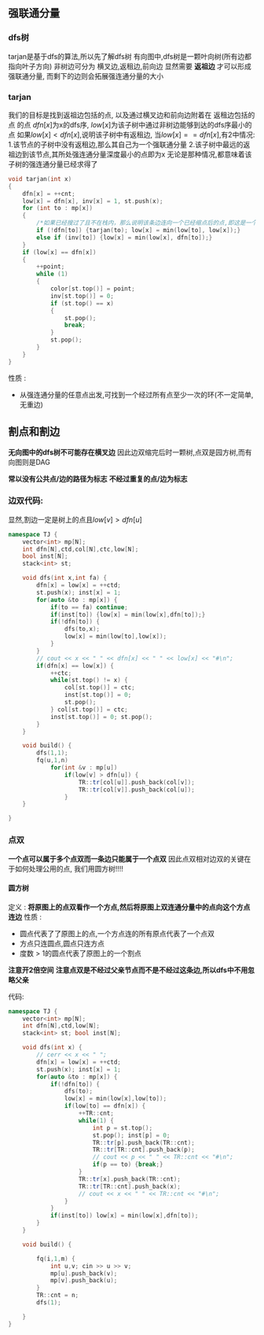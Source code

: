 ## 强联通分量
### dfs树
tarjan是基于dfs的算法,所以先了解dfs树
有向图中,dfs树是一颗叶向树(所有边都指向叶子方向)
非树边可分为 横叉边,返租边,前向边
显然需要 **返祖边** 才可以形成强联通分量,
而剩下的边则会拓展强连通分量的大小
### tarjan
我们的目标是找到返祖边包括的点,
以及通过横叉边和前向边附着在 返租边包括的点 的点
$dfn[x]$为x的dfs序,
$low[x]$为该子树中通过非树边能够到达的dfs序最小的点
如果$low[x] < dfn[x]$,说明该子树中有返租边,
当$low[x] == dfn[x]$,有2中情况:
1.该节点的子树中没有返租边,那么其自己为一个强联通分量
2.该子树中最远的返祖边到该节点,其所处强连通分量深度最小的点即为x
无论是那种情况,都意味着该子树的强连通分量已经求得了
```cpp
void tarjan(int x)
{
    dfn[x] = ++cnt;
    low[x] = dfn[x], inv[x] = 1, st.push(x);
    for (int to : mp[x])
    {
        /*如果已经搜过了且不在栈内，那么说明该条边连向一个已经缩点后的点,即这是一个横叉边,不能用来缩点*/
        if (!dfn[to]) {tarjan(to); low[x] = min(low[to], low[x]);}
        else if (inv[to]) {low[x] = min(low[x], dfn[to]);}
    }
    if (low[x] == dfn[x])
    {
        ++point;
        while (1)
        {
            color[st.top()] = point;
            inv[st.top()] = 0;
            if (st.top() == x)
            {
                st.pop();
                break;
            }
            st.pop();
        }
    }
}
```

性质 :
- 从强连通分量的任意点出发,可找到一个经过所有点至少一次的环(不一定简单,无重边)

## 割点和割边
**无向图中的dfs树不可能存在横叉边**
因此边双缩完后时一颗树,点双是园方树,而有向图则是DAG

**常以没有公共点/边的路径为标志**
**不经过重复的点/边为标志**

### 边双代码:
显然,割边一定是树上的点且$low[v] > dfn[u]$
```cpp
namespace TJ {
    vector<int> mp[N];
    int dfn[N],ctd,col[N],ctc,low[N];
    bool inst[N];
    stack<int> st;

    void dfs(int x,int fa) {
        dfn[x] = low[x] = ++ctd;
        st.push(x); inst[x] = 1;
        for(auto &to : mp[x]) {
            if(to == fa) continue;
            if(inst[to]) {low[x] = min(low[x],dfn[to]);}
            if(!dfn[to]) {
                dfs(to,x);
                low[x] = min(low[to],low[x]);
            }
        }
        // cout << x << " " << dfn[x] << " " << low[x] << "#\n";
        if(dfn[x] == low[x]) {
            ++ctc;
            while(st.top() != x) {
                col[st.top()] = ctc;
                inst[st.top()] = 0;
                st.pop();
            } col[st.top()] = ctc; 
            inst[st.top()] = 0; st.pop();
        }
    }

    void build() {
        dfs(1,1);
        fq(u,1,n)
            for(int &v : mp[u]) 
                if(low[v] > dfn[u]) {
                    TR::tr[col[u]].push_back(col[v]);
                    TR::tr[col[v]].push_back(col[u]);
                }
    }

}
```

### 点双
**一个点可以属于多个点双而一条边只能属于一个点双**
因此点双相对边双的关键在于如何处理公用的点,
我们用圆方树!!!!

#### 圆方树
定义 :
**将原图上的点双看作一个方点,然后将原图上双连通分量中的点向这个方点连边**
性质 :
- 圆点代表了了原图上的点,一个方点连的所有原点代表了一个点双
- 方点只连圆点,圆点只连方点
- 度数 > 1的圆点代表了原图上的一个割点


**注意开2倍空间**
**注意点双是不经过父亲节点而不是不经过这条边,所以dfs中不用忽略父亲**

代码:
```cpp
namespace TJ {
    vector<int> mp[N];
    int dfn[N],ctd,low[N];
    stack<int> st; bool inst[N];

    void dfs(int x) {
        // cerr << x << " ";
        dfn[x] = low[x] = ++ctd;
        st.push(x); inst[x] = 1;
        for(auto &to : mp[x]) {
            if(!dfn[to]) {
                dfs(to);
                low[x] = min(low[x],low[to]);
                if(low[to] == dfn[x]) {
                    ++TR::cnt;
                    while(1) {
                        int p = st.top();
                        st.pop(); inst[p] = 0;
                        TR::tr[p].push_back(TR::cnt);
                        TR::tr[TR::cnt].push_back(p);
                        // cout << p << " " << TR::cnt << "#\n";
                        if(p == to) {break;}
                    }
                    TR::tr[x].push_back(TR::cnt);
                    TR::tr[TR::cnt].push_back(x);
                    // cout << x << " " << TR::cnt << "#\n";
                }
            }
            if(inst[to]) low[x] = min(low[x],dfn[to]);
        }
    }

    void build() {

        fq(i,1,m) {
            int u,v; cin >> u >> v;
            mp[u].push_back(v);
            mp[v].push_back(u);
        }
        TR::cnt = n;
        dfs(1);

    }
}
```